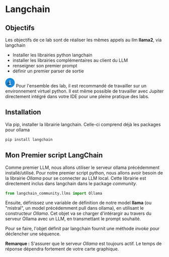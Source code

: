 # Langchain

## Objectifs

Les objectifs de ce lab sont de réaliser les mêmes appels au llm **llama2**, via langchain

* Installer les librairies python langchain
* installer les librairies complémentaires au client du LLM
* renseigner son premier prompt
* définir un premier parser de sortie

![INFO](../img/info.png) Pour l'ensemble des lab, il est recommandé de travailler sur un environnement virtuel python. Il est même possible de travailler avec Jupiter directement intégré dans votre IDE pour une pleine pratique des labs.

## Installation

Via pip, installer la librairie langchain. Celle-ci comprend déjà les packages pour ollama

```sh
pip install langchain
```

## Mon Premier script LangChain

Comme premier LLM, nous allons utiliser le serveur ollama précédemment installé/utilisé.
Pour notre premier script python, nous allons avoir besoin de la librairie _Ollama_ pour se connecter au LLM local. Cette librairie est directement inclus dans langchain dans le package _community_.

```python
from langchain_community.llms import Ollama
```

Ensuite, définissez une variable de définition de notre model **llama** (ou "mistral", un model précédemment pull dans ollama), en utilisant le constructeur _Ollama_. Cet objet va se charger d'intérargir au travers du serveur Ollama avec un LLM, en transmettant le prompt souhaité.

Pour se faire, l'objet définit par langchain fournit une méthode _invoke_ pour déclencher une séquence.

**Remarque :** S'assurer que le serveur _Ollama_ est toujours actif. Le temps de réponse dépendra fortement de votre carte graphique.
